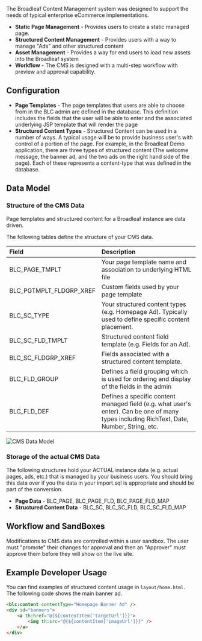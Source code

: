 The Broadleaf Content Management system was designed to support the needs of typical enterprise eCommerce implementations.

- **Static Page Management** - Provides users to create a static managed page.
- **Structured Content Management** - Provides users with a way to manage "Ads" and other structured content
- **Asset Management** - Provides a way for end users to load new assets into the Broadleaf system
- **Workflow** - The CMS is designed with a multi-step workflow with preview and approval capability.

## Configuration

- **Page Templates** - The page templates that users are able to choose from in the BLC admin are defined in the database. This definition includes the fields that the user will be able to enter and the associated underlying JSP template that will render the page
- **Structured Content Types** - Structured Content can be used in a number of ways. A typical usage will be to provide business user's with control of a portion of the page.   For example, in the Broadleaf Demo application, there are three types of structured content (The welcome message, the banner ad, and the two ads on the right hand side of the page). Each of these represents a content-type that was defined in the database.

## Data Model

### Structure of the CMS Data

Page templates and structured content for a Broadleaf instance are data driven.

The following tables define the structure of your CMS data.

| Field                   | Description                                                                                                                                  |
| :---------------------- | :------------------------------------------------------------------------------------------------------------------------------------------- |
| BLC_PAGE_TMPLT          | Your page template name and association to underlying HTML file                                                                               |
| BLC_PGTMPLT_FLDGRP_XREF | Custom fields used by your page template                                                                                                     |
| BLC_SC_TYPE             | Your structured content types (e.g. Homepage Ad).   Typically used to define specific content placement.                                     |
| BLC_SC_FLD_TMPLT        | Structured content field template (e.g. Fields for an Ad).                                                                                   |
| BLC_SC_FLDGRP_XREF      | Fields associated with a structured content template.                                                                                        |
| BLC_FLD_GROUP           | Defines a field grouping which is used for ordering and display of the fields in the admin                                                   |
| BLC_FLD_DEF             | Defines a specific content managed field (e.g. what user's enter).   Can be one of many types including RichText, Date, Number, String, etc. |

![CMS Data Model](<img src="http://www.gliffy.com/pubdoc/2853777/M.png"/>)

### Storage of the actual CMS Data

The following structures hold your ACTUAL instance data (e.g. actual pages, ads, etc.) that is managed by your business users.    You should bring this data over if you the data in your import.sql is appropriate and should be part of the conversion.

- **Page Data** - BLC_PAGE, BLC_PAGE_FLD, BLC_PAGE_FLD_MAP
- **Structured Content Data** - BLC_SC, BLC_SC_FLD, BLC_SC_FLD_MAP

## Workflow and SandBoxes

Modifications to CMS data are controlled within a user sandbox. The user must "promote" their changes for approval and then an "Approver" must approve them before they will show on the live site.

## Example Developer Usage

You can find examples of structured content usage in `layout/home.html`.   The following code shows the main banner ad.

```html
<blc:content contentType="Homepage Banner Ad" />	   
<div id="banners">
    <a th:href="@{${contentItem['targetUrl']}}">
        <img th:src="@{${contentItem['imageUrl']}}" />
    </a>
</div>
```
